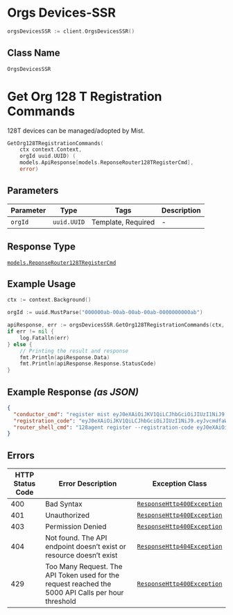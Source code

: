 # Orgs Devices-SSR

```go
orgsDevicesSSR := client.OrgsDevicesSSR()
```

## Class Name

`OrgsDevicesSSR`


# Get Org 128 T Registration Commands

128T devices can be managed/adopted by Mist.

```go
GetOrg128TRegistrationCommands(
    ctx context.Context,
    orgId uuid.UUID) (
    models.ApiResponse[models.ReponseRouter128TRegisterCmd],
    error)
```

## Parameters

| Parameter | Type | Tags | Description |
|  --- | --- | --- | --- |
| `orgId` | `uuid.UUID` | Template, Required | - |

## Response Type

[`models.ReponseRouter128TRegisterCmd`](../../doc/models/reponse-router-128-t-register-cmd.md)

## Example Usage

```go
ctx := context.Background()

orgId := uuid.MustParse("000000ab-00ab-00ab-00ab-0000000000ab")

apiResponse, err := orgsDevicesSSR.GetOrg128TRegistrationCommands(ctx, orgId)
if err != nil {
    log.Fatalln(err)
} else {
    // Printing the result and response
    fmt.Println(apiResponse.Data)
    fmt.Println(apiResponse.Response.StatusCode)
}
```

## Example Response *(as JSON)*

```json
{
  "conductor_cmd": "register mist eyJ0eXAiOiJKV1QiLCJhbGciOiJIUzI1NiJ9.eyJvcmdfaWQiOiIyODE4ZTM4Ni04ZGVjLTI1NjItOWVkZS01YjhhMGZiYmRjNzEiLCJzdmMiOiIxMjhyb3V0ZXIiLCJwcm92aWRlciI6ImF3cyIsImVudiI6ImxvY2FsIiwiZXB0ZXJtX3VybCI6IndzczovL2xvY2FsL3dzIiwiaWF0IjoxNjEzODQ3NDg0LCJleHAiOjE2NDUzODM0ODR9.YnhgThKYAj1uaooi6j-zY8dMipp5YqJxnn79B9TB5XQ",
  "registration_code": "eyJ0eXAiOiJKV1QiLCJhbGciOiJIUzI1NiJ9.eyJvcmdfaWQiOiIyODE4ZTM4Ni04ZGVjLTI1NjItOWVkZS01YjhhMGZiYmRjNzEiLCJzdmMiOiIxMjhyb3V0ZXIiLCJwcm92aWRlciI6ImF3cyIsImVudiI6ImxvY2FsIiwiZXB0ZXJtX3VybCI6IndzczovL2xvY2FsL3dzIiwiaWF0IjoxNjEzODQ3NDg0LCJleHAiOjE2NDUzODM0ODR9.YnhgThKYAj1uaooi6j-zY8dMipp5YqJxnn79B9TB5XQ",
  "router_shell_cmd": "128agent register --registration-code eyJ0eXAiOiJKV1QiLCJhbGciOiJIUzI1NiJ9.eyJvcmdfaWQiOiIyODE4ZTM4Ni04ZGVjLTI1NjItOWVkZS01YjhhMGZiYmRjNzEiLCJzdmMiOiIxMjhyb3V0ZXIiLCJwcm92aWRlciI6ImF3cyIsImVudiI6ImxvY2FsIiwiZXB0ZXJtX3VybCI6IndzczovL2xvY2FsL3dzIiwiaWF0IjoxNjEzODQ3NDg0LCJleHAiOjE2NDUzODM0ODR9.YnhgThKYAj1uaooi6j-zY8dMipp5YqJxnn79B9TB5XQ"
}
```

## Errors

| HTTP Status Code | Error Description | Exception Class |
|  --- | --- | --- |
| 400 | Bad Syntax | [`ResponseHttp400Exception`](../../doc/models/response-http-400-exception.md) |
| 401 | Unauthorized | [`ResponseHttp400Exception`](../../doc/models/response-http-400-exception.md) |
| 403 | Permission Denied | [`ResponseHttp400Exception`](../../doc/models/response-http-400-exception.md) |
| 404 | Not found. The API endpoint doesn’t exist or resource doesn’t exist | [`ResponseHttp404Exception`](../../doc/models/response-http-404-exception.md) |
| 429 | Too Many Request. The API Token used for the request reached the 5000 API Calls per hour threshold | [`ResponseHttp400Exception`](../../doc/models/response-http-400-exception.md) |

